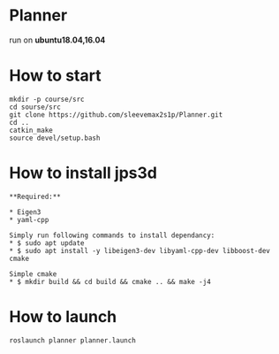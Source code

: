 # Planner
run on **ubuntu18.04,16.04**
# How to start
```
mkdir -p course/src
cd sourse/src
git clone https://github.com/sleevemax2s1p/Planner.git
cd ..
catkin_make
source devel/setup.bash
```
# How to install jps3d
```
**Required:**

* Eigen3
* yaml-cpp

Simply run following commands to install dependancy:
* $ sudo apt update
* $ sudo apt install -y libeigen3-dev libyaml-cpp-dev libboost-dev cmake

Simple cmake
* $ mkdir build && cd build && cmake .. && make -j4

```

# How to launch
```
roslaunch planner planner.launch
``` 

